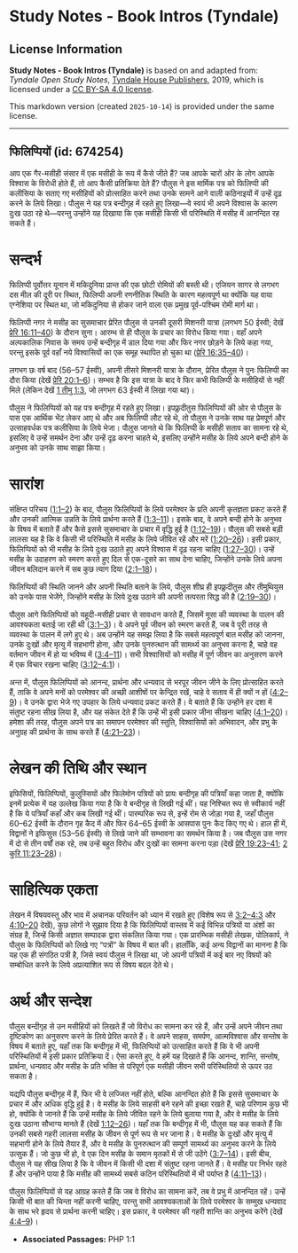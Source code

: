 # Study Notes - Book Intros (Tyndale)

## License Information

**Study Notes - Book Intros (Tyndale)** is based on and adapted from: _Tyndale Open Study Notes_, [Tyndale House Publishers](https://tyndaleopenresources.com/), 2019, which is licensed under a [CC BY-SA 4.0 license](https://creativecommons.org/licenses/by-sa/4.0/legalcode.en).

This markdown version (created `2025-10-14`) is provided under the same license.



--------------------------------

## फिलिप्पियों (id: 674254)

आप एक गैर\-मसीही संसार में एक मसीही के रूप में कैसे जीते हैं? जब आपके चारों ओर के लोग आपके विश्वास के विरोधी होते हैं, तो आप कैसी प्रतिक्रिया देते हैं? पौलुस ने इस मार्मिक पत्र को फिलिप्पी की कलीसिया के सताए गए मसीहियों को प्रोत्साहित करने तथा उनके सामने आने वाली कठिनाइयों में उन्हें दृढ़ करने के लिये लिखा। पौलुस ने यह पत्र बन्दीगृह में रहते हुए लिखा—वे स्वयं भी अपने विश्वास के कारण दुःख उठा रहे थे—परन्तु उन्होंने यह दिखाया कि एक मसीही किसी भी परिस्थिति में मसीह में आनन्दित रह सकते हैं।

सन्दर्भ
=======

फिलिप्पी पूर्वोत्तर यूनान में मकिदुनिया प्रान्त की एक छोटी रोमियों की बस्ती थी। एजियन सागर से लगभग दस मील की दूरी पर स्थित, फिलिप्पी अपनी रणनीतिक स्थिति के कारण महत्वपूर्ण था क्योंकि यह वाया एग्नेशिया पर स्थित था, जो मकिदुनिया से होकर जाने वाला एक प्रमुख पूर्व\-पश्चिम रोमी मार्ग था।

फिलिप्पी नगर ने मसीह का सुसमाचार प्रेरित पौलुस से उनकी दूसरी मिशनरी यात्रा (लगभग 50 ईस्वी; देखें [प्रेरि 16:11–40](https://ref.ly/Acts16:11-Acts16:40)) के दौरान सुना। आरम्भ से ही पौलुस के प्रचार का विरोध किया गया। वहाँ अपने अल्पकालिक निवास के समय उन्हें बन्दीगृह में डाल दिया गया और फिर नगर छोड़ने के लिये कहा गया, परन्तु इसके पूर्व वहाँ नये विश्वासियों का एक समूह स्थापित हो चुका था ([प्रेरि 16:35–40](https://ref.ly/Acts16:35-Acts16:40))।

लगभग छः वर्ष बाद (56–57 ईस्वी), अपनी तीसरे मिशनरी यात्रा के दौरान, प्रेरित पौलुस ने पुनः फिलिप्पी का दौरा किया (देखें [प्रेरि 20:1–6](https://ref.ly/Acts20:1-Acts20:6))। सम्भव है कि इस यात्रा के बाद वे फिर कभी फिलिप्पी के मसीहियों से नहीं मिले (लेकिन देखें [1 तीमु 1:3](https://ref.ly/1Tim1:3), जो लगभग 63 ईस्वी में लिखा गया था)।

पौलुस ने फिलिप्पियों को यह पत्र बन्दीगृह में रहते हुए लिखा। इपफ्रुदीतुस फिलिप्पियों की ओर से पौलुस के पास एक आर्थिक भेंट लेकर आए थे और अब फिलिप्पी लौट रहे थे, तो पौलुस ने उनके साथ यह प्रेमपूर्ण और उत्साहवर्धक पत्र कलीसिया के लिये भेजा। पौलुस जानते थे कि फिलिप्पी के मसीही सताव का सामना रहे थे, इसलिए वे उन्हें समर्थन देना और उन्हें दृढ़ करना चाहते थे, इसलिए उन्होंने मसीह के लिये अपने बन्दी होने के अनुभव को उनके साथ साझा किया।

सारांश
======

संक्षिप्त परिचय ([1:1–2](https://ref.ly/Phil1:1-Phil1:2)) के बाद, पौलुस फिलिप्पियों के लिये परमेश्वर के प्रति अपनी कृतज्ञता प्रकट करते हैं और उनकी आत्मिक उन्नति के लिये प्रार्थना करते हैं ([1:3–11](https://ref.ly/Phil1:3-Phil1:11))। इसके बाद, वे अपने बन्दी होने के अनुभव के विषय में बताते हैं और कैसे इससे सुसमाचार के प्रचार में वृद्धि हुई है ([1:12–19](https://ref.ly/Phil1:12-Phil1:19))। पौलुस की सबसे बड़ी लालसा यह है कि वे किसी भी परिस्थिति में मसीह के लिये जीवित रहें और मरें ([1:20–26](https://ref.ly/Phil1:20-Phil1:26))। इसी प्रकार, फिलिप्पियों को भी मसीह के लिये दुःख उठाते हुए अपने विश्वास में दृढ़ रहना चाहिए ([1:27–30](https://ref.ly/Phil1:27-Phil1:30))। उन्हें मसीह के उदाहरण को स्मरण करते हुए दिल से एक\-दूसरे का साथ देना चाहिए, जिन्होंने उनके लिये अपना जीवन बलिदान करने में सब कुछ त्याग दिया ([2:1–18](https://ref.ly/Phil2:1-Phil2:18))।

फिलिप्पियों की स्थिति जानने और अपनी स्थिति बताने के लिये, पौलुस शीघ्र ही इपफ्रुदीतुस और तीमुथियुस को उनके पास भेजेंगे, जिन्होंने मसीह के लिये दुःख उठाने की अपनी तत्परता सिद्ध की है ([2:19–30](https://ref.ly/Phil2:19-Phil2:30))।

पौलुस आगे फिलिप्पियों को यहूदी\-मसीही प्रचार से सावधान करते हैं, जिसमें मूसा की व्यवस्था के पालन की आवश्यकता बताई जा रही थी ([3:1–3](https://ref.ly/Phil3:1-Phil3:3))। वे अपने पूर्व जीवन को स्मरण करते हैं, जब वे पूरी तरह से व्यवस्था के पालन में लगे हुए थे। अब उन्होंने यह समझ लिया है कि सबसे महत्वपूर्ण बात मसीह को जानना, उनके दुःखों और मृत्यु में सहभागी होना, और उनके पुनरुत्थान की सामर्थ्य का अनुभव करना है, चाहे वह वर्तमान जीवन में हो या भविष्य में ([3:4–11](https://ref.ly/Phil3:4-Phil3:11))। सभी विश्वासियों को मसीह में पूर्ण जीवन का अनुसरण करने में एक विचार रखना चाहिए ([3:12–4:1](https://ref.ly/Phil3:12-Phil4:1))।

अन्त में, पौलुस फिलिप्पियों को आनन्द, प्रार्थना और धन्यवाद से भरपूर जीवन जीने के लिए प्रोत्साहित करते हैं, ताकि वे अपने मनों को परमेश्वर की अच्छी आशीषों पर केन्द्रित रखें, चाहे वे सताव में ही क्यों न हों ([4:2–9](https://ref.ly/Phil4:2-Phil4:9))। वे उनके द्वारा भेजे गए उपहार के लिये धन्यवाद प्रकट करते हैं। वे बताते हैं कि उन्होंने हर दशा में संतुष्ट रहना सीख लिया है, और यह संकेत देते हैं कि उन्हें भी इसी प्रकार जीना सीखना चाहिए ([4:1–20](https://ref.ly/Phil4:1-Phil4:20))। हमेशा की तरह, पौलुस अपने पत्र का समापन परमेश्वर की स्तुति, विश्वासियों को अभिवादन, और प्रभु के अनुग्रह की प्रार्थना के साथ करते हैं ([4:21–23](https://ref.ly/Phil4:21-Phil4:23))।

लेखन की तिथि और स्थान
=====================

इफिसियों, फिलिप्पियों, कुलुस्सियों और फिलेमोन पत्रियों को प्रायः बन्दीगृह की पत्रियाँ कहा जाता है, क्योंकि इनमें प्रत्येक में यह उल्लेख किया गया है कि वे बन्दीगृह से लिखी गई थीं। यह निश्चित रूप से स्वीकार्य नहीं है कि ये पत्रियाँ कहाँ और कब लिखी गई थीं। पारम्परिक रूप से, इन्हें रोम से जोड़ा गया है, जहाँ पौलुस 60–62 ईस्वी के दौरान गृह कैद में और फिर 64–65 ईस्वी के आसपास पुनः कैद किए गए थे। हाल ही में, विद्वानों ने इफिसुस (53–56 ईस्वी) से लिखे जाने की सम्भावना का समर्थन किया है। जब पौलुस उस नगर में दो से तीन वर्षों तक रहे, तब उन्हें बहुत विरोध और दुःखों का सामना करना पड़ा (देखें [प्रेरि 19:23–41](https://ref.ly/Acts19:23-Acts19:41); [2 कुरि 11:23–28](https://ref.ly/2Cor11:23-2Cor11:28))।

साहित्यिक एकता
==============

लेखन में विषयवस्तु और भाव में अचानक परिवर्तन को ध्यान में रखते हुए (विशेष रूप से [3:2–4:3](https://ref.ly/Phil3:2-Phil4:3) और [4:10–20](https://ref.ly/Phil4:10-Phil4:20) देखें), कुछ लोगों ने सुझाव दिया है कि फिलिप्पियों वास्तव में कई विभिन्न पत्रियों या अंशों का संग्रह है, जिन्हें किसी अज्ञात सम्पादक द्वारा संकलित किया गया। एक प्रारम्भिक मसीही लेखक, पोलिकार्प, ने पौलुस के फिलिप्पियों को लिखे गए “पत्रों” के विषय में बात की। हालाँकि, कई अन्य विद्वानों का मानना है कि यह एक ही संगठित पत्री है, जिसे स्वयं पौलुस ने लिखा था, जो अपनी पत्रियों में कई बार नए विषयों को सम्बोधित करने के लिये अप्रत्याशित रूप से विषय बदल देते थे।

अर्थ और सन्देश
==============

पौलुस बन्दीगृह से उन मसीहियों को लिखते हैं जो विरोध का सामना कर रहे हैं, और उन्हें अपने जीवन तथा दृष्टिकोण का अनुसरण करने के लिये प्रेरित करते हैं। वे अपने साहस, समर्पण, आत्मविश्वास और सन्तोष के विषय में बताते हुए, यहाँ तक कि बन्दीगृह में भी, फिलिप्पियों को उत्साहित करते हैं कि वे भी अपनी परिस्थितियों में इसी प्रकार प्रतिक्रिया दें। ऐसा करते हुए, वे हमें यह दिखाते हैं कि आनन्द, शान्ति, सन्तोष, प्रार्थना, धन्यवाद और मसीह के प्रति भक्ति से परिपूर्ण एक मसीही जीवन सभी परिस्थितियों से ऊपर उठ सकता है।

यद्यपि पौलुस बन्दीगृह में हैं, फिर भी वे लज्जित नहीं होते, बल्कि आनन्दित होते हैं कि इससे सुसमाचार के प्रचार में और अधिक वृद्धि हुई है। वे मसीह के लिये साहसी बने रहने की इच्छा रखते हैं, चाहे परिणाम कुछ भी हो, क्योंकि वे जानते हैं कि उन्हें मसीह के लिये जीवित रहने के लिये बुलाया गया है, और वे मसीह के लिये दुःख उठाना सौभाग्य मानते हैं (देखें [1:12–26](https://ref.ly/Phil1:12-Phil1:26))। यहाँ तक कि बन्दीगृह में भी, पौलुस यह कह सकते हैं कि उनकी सबसे गहरी लालसा मसीह के जीवन से पूर्ण रूप से भर जाना है। वे मसीह के दुःखों और मृत्यु में सहभागी होने के लिये तैयार हैं, और वे मसीह के पुनरुत्थान की सम्पूर्ण सामर्थ्य का अनुभव करने के लिये उत्सुक हैं। जो कुछ भी हो, वे एक दिन मसीह के समान मृतकों में से जी उठेंगे ([3:7–14](https://ref.ly/Phil3:7-Phil3:14))। इसी बीच, पौलुस ने यह सीख लिया है कि वे जीवन में किसी भी दशा में संतुष्ट रहना जानते हैं। वे मसीह पर निर्भर रहते हैं और उन्होंने पाया है कि मसीह की सामर्थ्य सबसे कठिन परिस्थितियों में भी पर्याप्त है ([4:11–13](https://ref.ly/Phil4:11-Phil4:13))।

पौलुस फिलिप्पियों से यह आग्रह करते हैं कि जब वे विरोध का सामना करें, तब वे प्रभु में आनन्दित रहें। उन्हें किसी भी बात की चिन्ता नहीं करनी चाहिए, परन्तु सभी आवश्यकताओं के लिये परमेश्वर के सम्मुख धन्यवाद के साथ भरे हृदय से प्रार्थना करनी चाहिए। इस प्रकार, वे परमेश्वर की गहरी शान्ति का अनुभव करेंगे (देखें [4:4–9](https://ref.ly/Phil4:4-Phil4:9))।

* **Associated Passages:** PHP 1:1

